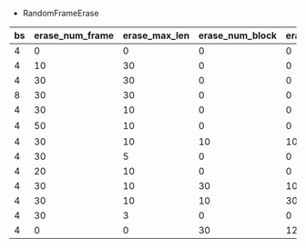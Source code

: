 * RandomFrameErase

| bs | erase_num_frame | erase_max_len | erase_num_block | erase_max_size | video_GAP | audio_GAP |
|--- | --------------- | ------------- | --------------- | -------------- | --------- | --------- |
| 4  | 0               | 0             | 0               | 0              | 0.707     | 0.675     |
| 4  | 10              | 30            | 0               | 0              | 0.7060    |           |
| 4  | 30              | 30            | 0               | 0              | 0.7093    |           |
| 8  | 30              | 30            | 0               | 0              | 0.6907    |           |
| 4  | 30              | 10            | 0               | 0              | 0.7124    | 0.6763    |
| 4  | 50              | 10            | 0               | 0              | 待补充 | 0.6730    |
| 4  | 30              | 10            | 10              | 100            | 0.7283    |           |
| 4  | 30              | 5             | 0               | 0              |           | 0.6714    |
| 4  | 20              | 10            | 0               | 0              |           | 0.6752    |
| 4  | 30              | 10            | 30              | 100            | 0.7247    |           |
| 4  | 30              | 10            | 10              | 300            | 0.7314    |           |
| 4  | 30              | 3             | 0               | 0              |           | 0.6749    |
| 4  | 0               | 0             | 30              | 12             |           | 0.6526    |
